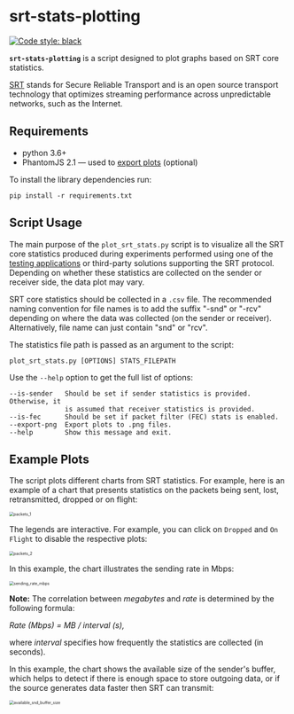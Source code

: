 # srt-stats-plotting

<p align="left">
<a href="https://github.com/python/black"><img alt="Code style: black" src="https://img.shields.io/badge/code%20style-black-000000.svg"></a>
</p>

**`srt-stats-plotting`** is a script designed to plot graphs based on SRT core statistics.

[SRT](https://github.com/Haivision/srt) stands for Secure Reliable Transport and is an open source transport technology that optimizes streaming performance across unpredictable networks, such as the Internet.

## Requirements

* python 3.6+
* PhantomJS 2.1 — used to [export plots](https://bokeh.pydata.org/en/latest/docs/user_guide/export.html) (optional)

To install the library dependencies run:
```
pip install -r requirements.txt
```

## Script Usage

The main purpose of the `plot_srt_stats.py` script is to visualize all the SRT core statistics produced during experiments performed using one of the [testing applications](https://github.com/Haivision/srt/blob/master/docs/stransmit.md) or third-party solutions supporting the SRT protocol. Depending on whether these statistics are collected on the sender or receiver side, the data plot may vary.

SRT core statistics should be collected in a `.csv` file. The recommended naming convention for file names is to add the suffix "-snd" or "-rcv" depending on where the data was collected (on the sender or receiver). Alternatively, file name can just contain "snd" or "rcv".

The statistics file path is passed as an argument to the script:
```
plot_srt_stats.py [OPTIONS] STATS_FILEPATH
```

Use the `--help` option to get the full list of options:
```
--is-sender   Should be set if sender statistics is provided. Otherwise, it
              is assumed that receiver statistics is provided.
--is-fec      Should be set if packet filter (FEC) stats is enabled.
--export-png  Export plots to .png files.
--help        Show this message and exit.
```



## Example Plots

The script plots different charts from SRT statistics. For example, here is an example of a chart that presents statistics on the packets being sent, lost, retransmitted, dropped or on flight:

<img src="img/packets_1.png" alt="packets_1" style="zoom:50%;" />

The legends are interactive. For example, you can click on `Dropped` and `On Flight` to disable the respective plots:

<img src="img/packets_2.png" alt="packets_2" style="zoom:50%;" />

In this example, the chart illustrates the sending rate in Mbps:

<img src="img/sending_rate_mbps.png" alt="sending_rate_mbps" style="zoom:50%;" />

**Note:** The correlation between *megabytes* and *rate* is determined by the following formula:

_Rate (Mbps) = MB / interval (s),_

where _interval_ specifies how frequently the statistics are collected (in seconds).


In this example, the chart shows the available size of the sender's buffer, which helps to detect if there is enough space to store outgoing data, or if the source generates data faster then SRT can transmit:

<img src="img/available_snd_buffer_size.png" alt="available_snd_buffer_size" style="zoom:50%;" />
